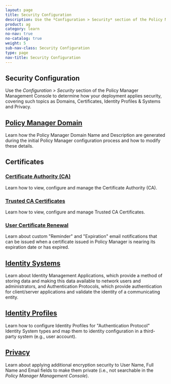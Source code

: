```yaml
---
layout: page
title: Security Configuration
description: Use the *Configuration > Security* section of the Policy Manager Management Console to determine how your deployment applies security, covering such topics as Domains, Certificates, Identity Profiles, Identity Systems, and Privacy.
product: ag
category: learn
no-nav: true
no-catalog: true
weight: 5
sub-nav-class: Security Configuration
type: page
nav-title: Security Configuration
---
```


## Security Configuration

Use the *Configuration > Security* section of the Policy Manager Management Console to determine how your deployment applies security, covering such topics as Domains, Certificates, Identity Profiles & Systems and Privacy.

<div class = "divider1"></div>

## [Policy Manager Domain](../security_config/policy_manager_domain.html)
Learn how the Policy Manager Domain Name and Description are generated during the initial Policy Manager configuration process and how to modify these details.

<div class = "divider1"></div>

## Certificates

### [Certificate Authority (CA)](../security_config/certificate_authority.html)
Learn how to view, configure and manage the Certificate Authority (CA).

<div class = "divider1"></div>

### [Trusted CA Certificates](../security_config/trusted_ca_certificates.html)
Learn how to view, configure and manage Trusted CA Certificates.

<div class = "divider1"></div>

### [User Certificate Renewal](../security_config/user_certificate_renewal.html)
Learn about custom "Reminder" and "Expiration" email notifications that can be issued when a certificate issued in Policy Manager is nearing its expiration date or has expired.

<div class = "divider1"></div>

## [Identity Systems](../security_config/identity_systems.html)
Learn about Identity Management Applications, which provide a method of storing data and making this data available to network users and administrators, and Authentication Protocols, which provide authentication for client/server applications and validate the identity of a communicating entity.

<div class = "divider1"></div>

## [Identity Profiles](../security_config/identity_profiles.html)
Learn how to configure Identity Profiles for "Authentication Protocol" Identity System types and map them to identity configuration in a third-party system (e.g., user account).

<div class = "divider1"></div>

## [Privacy](../security_config/privacy.html)
Learn about applying additional encryption security to User Name, Full Name and Email fields to make them private (i.e., not searchable in the *Policy Manager Management Console*).

<div class = "divider1"></div>